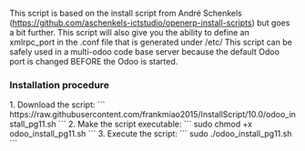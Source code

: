 This script is based on the install script from André Schenkels (https://github.com/aschenkels-ictstudio/openerp-install-scripts)
but goes a bit further. This script will also give you the ability to define an xmlrpc_port in the .conf file that is generated under /etc/
This script can be safely used in a multi-odoo code base server because the default Odoo port is changed BEFORE the Odoo is started.

<h3>Installation procedure</h3>
1. Download the script:
```
https://raw.githubusercontent.com/frankmiao2015/InstallScript/10.0/odoo_install_pg11.sh
```
2. Make the script executable:
```
sudo chmod +x odoo_install_pg11.sh
```
3. Execute the script:
```
sudo ./odoo_install_pg11.sh
```
